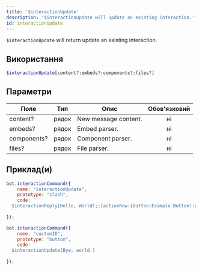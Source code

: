 ```yaml
---
title: '$interactionUpdate'
description: '$interactionUpdate will update an existing interaction.'
id: interactionUpdate
---
```


`$interactionUpdate` will return update an existing interaction.

## Використання

```php
$interactionUpdate[content?;embeds?;components?;files?]
```

## Параметри

| Поле        | Тип   | Опис                 | Обов'язковий |
| ----------- | ----- | -------------------- |:------------:|
| content?    | рядок | New message content. |      ні      |
| embeds?     | рядок | Embed parser.        |      ні      |
| components? | рядок | Component parser.    |      ні      |
| files?      | рядок | File parser.         |      ні      |

## Приклад(и)

```javascript
bot.interactionCommand({
    name: "interactionUpdate",
    prototype: "slash",
    code: `
  $interactionReply[Hello, World!;;{actionRow:{button:Example Button!:primary:customID:false}};;everyone;false]
  `
});
```

```js
bot.interactionCommand({
    name: "customID",
    prototype: "button",
    code: `
  $interactionUpdate[Bye, world.]
  `
});
```